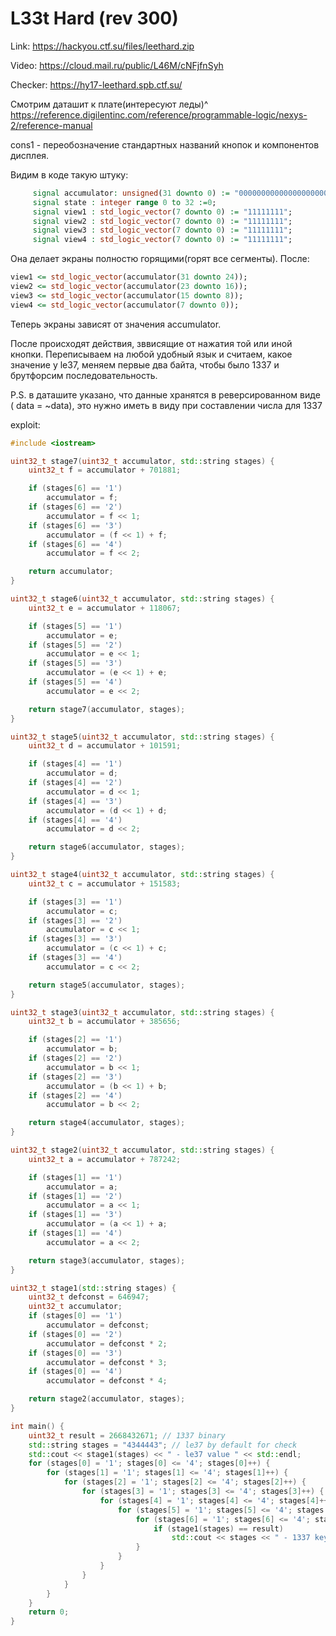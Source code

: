 L33t Hard (rev 300)
========
Link: https://hackyou.ctf.su/files/leethard.zip

Video: https://cloud.mail.ru/public/L46M/cNFjfnSyh

Checker: https://hy17-leethard.spb.ctf.su/

Смотрим даташит к плате(интересуют леды)^ https://reference.digilentinc.com/reference/programmable-logic/nexys-2/reference-manual

cons1 - переобозначение стандартных названий кнопок и компонентов дисплея.

Видим в коде такую штуку:
```vhdl
	 signal accumulator: unsigned(31 downto 0) := "00000000000000000000000000000000";
	 signal state : integer range 0 to 32 :=0;
	 signal view1 : std_logic_vector(7 downto 0) := "11111111";
	 signal view2 : std_logic_vector(7 downto 0) := "11111111";
	 signal view3 : std_logic_vector(7 downto 0) := "11111111";
	 signal view4 : std_logic_vector(7 downto 0) := "11111111";
```

Она делает экраны полностю горящими(горят все сегменты). 
После:

```vhdl
view1 <= std_logic_vector(accumulator(31 downto 24));
view2 <= std_logic_vector(accumulator(23 downto 16));
view3 <= std_logic_vector(accumulator(15 downto 8));
view4 <= std_logic_vector(accumulator(7 downto 0));
```
Теперь экраны зависят от значения accumulator.

После происходят действия, зввисящие от нажатия той или иной кнопки. Переписываем на любой удобный язык и считаем, какое значение у le37, меняем первые два байта, чтобы было 1337 и брутфорсим последовательность.

P.S. в даташите указано, что данные хранятся в реверсированном виде ( data = ~data), это нужно иметь в виду при составлении числа для 1337

exploit:

```c++
#include <iostream>

uint32_t stage7(uint32_t accumulator, std::string stages) {
    uint32_t f = accumulator + 701881;

    if (stages[6] == '1')
        accumulator = f;
    if (stages[6] == '2')
        accumulator = f << 1;
    if (stages[6] == '3')
        accumulator = (f << 1) + f;
    if (stages[6] == '4')
        accumulator = f << 2;

    return accumulator;
}

uint32_t stage6(uint32_t accumulator, std::string stages) {
    uint32_t e = accumulator + 118067;

    if (stages[5] == '1')
        accumulator = e;
    if (stages[5] == '2')
        accumulator = e << 1;
    if (stages[5] == '3')
        accumulator = (e << 1) + e;
    if (stages[5] == '4')
        accumulator = e << 2;

    return stage7(accumulator, stages);
}

uint32_t stage5(uint32_t accumulator, std::string stages) {
    uint32_t d = accumulator + 101591;

    if (stages[4] == '1')
        accumulator = d;
    if (stages[4] == '2')
        accumulator = d << 1;
    if (stages[4] == '3')
        accumulator = (d << 1) + d;
    if (stages[4] == '4')
        accumulator = d << 2;

    return stage6(accumulator, stages);
}

uint32_t stage4(uint32_t accumulator, std::string stages) {
    uint32_t c = accumulator + 151583;

    if (stages[3] == '1')
        accumulator = c;
    if (stages[3] == '2')
        accumulator = c << 1;
    if (stages[3] == '3')
        accumulator = (c << 1) + c;
    if (stages[3] == '4')
        accumulator = c << 2;

    return stage5(accumulator, stages);
}

uint32_t stage3(uint32_t accumulator, std::string stages) {
    uint32_t b = accumulator + 385656;

    if (stages[2] == '1')
        accumulator = b;
    if (stages[2] == '2')
        accumulator = b << 1;
    if (stages[2] == '3')
        accumulator = (b << 1) + b;
    if (stages[2] == '4')
        accumulator = b << 2;

    return stage4(accumulator, stages);
}

uint32_t stage2(uint32_t accumulator, std::string stages) {
    uint32_t a = accumulator + 787242;

    if (stages[1] == '1')
        accumulator = a;
    if (stages[1] == '2')
        accumulator = a << 1;
    if (stages[1] == '3')
        accumulator = (a << 1) + a;
    if (stages[1] == '4')
        accumulator = a << 2;

    return stage3(accumulator, stages);
}

uint32_t stage1(std::string stages) {
    uint32_t defconst = 646947;
    uint32_t accumulator;
    if (stages[0] == '1')
        accumulator = defconst;
    if (stages[0] == '2')
        accumulator = defconst * 2;
    if (stages[0] == '3')
        accumulator = defconst * 3;
    if (stages[0] == '4')
        accumulator = defconst * 4;

    return stage2(accumulator, stages);
}

int main() {
    uint32_t result = 2668432671; // 1337 binary
    std::string stages = "4344443"; // le37 by default for check
    std::cout << stage1(stages) << " - le37 value " << std::endl;
    for (stages[0] = '1'; stages[0] <= '4'; stages[0]++) {
        for (stages[1] = '1'; stages[1] <= '4'; stages[1]++) {
            for (stages[2] = '1'; stages[2] <= '4'; stages[2]++) {
                for (stages[3] = '1'; stages[3] <= '4'; stages[3]++) {
                    for (stages[4] = '1'; stages[4] <= '4'; stages[4]++) {
                        for (stages[5] = '1'; stages[5] <= '4'; stages[5]++) {
                            for (stages[6] = '1'; stages[6] <= '4'; stages[6]++) {
                                if (stage1(stages) == result)
                                    std::cout << stages << " - 1337 keys " << std::endl;
                            }
                        }
                    }
                }
            }
        }
    }
    return 0;
}
```

